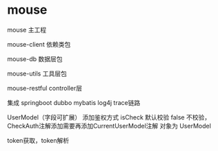# mouse
mouse 主工程

mouse-client 依赖类包

mouse-db 数据层包

mouse-utils 工具层包

mouse-restful controller层

集成
 springboot
 dubbo
 mybatis
 log4j
 trace链路
 
 UserModel（字段可扩展）
添加鉴权方式 isCheck 默认校验 false 不校验，CheckAuth注解添加需要再添加CurrentUserModel注解 对象为 UserModel

token获取，token解析
